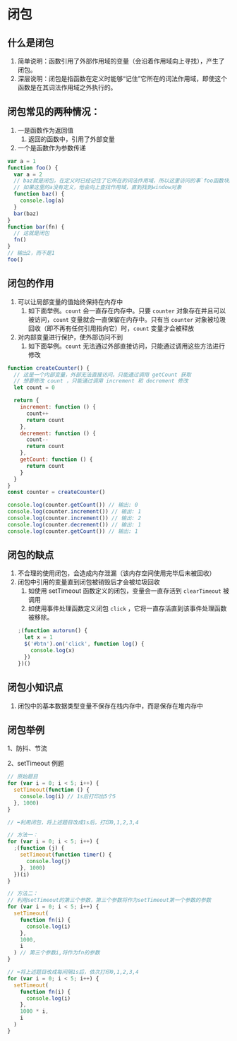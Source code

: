 # 闭包

## 什么是闭包

1. 简单说明：函数引用了外部作用域的变量（会沿着作用域向上寻找），产生了闭包。
2. 深层说明：闭包是指函数在定义时能够“记住”它所在的词法作用域，即使这个函数是在其词法作用域之外执行的。

## 闭包常见的两种情况：

1. 一是函数作为返回值
   1. 返回的函数中，引用了外部变量
2. 一个是函数作为参数传递

```js
var a = 1
function foo() {
  var a = 2
  // baz就是闭包，在定义时已经记住了它所在的词法作用域，所以这里访问的事`foo函数块级作用域`的变量a
  // 如果这里的a没有定义，他会向上查找作用域，直到找到window对象
  function baz() {
    console.log(a)
  }
  bar(baz)
}
function bar(fn) {
  // 这就是闭包
  fn()
}
// 输出2，而不是1
foo()
```

## 闭包的作用

1. 可以让局部变量的值始终保持在内存中
   1. 如下面举例。`count` 会一直存在内存中。只要 `counter` 对象存在并且可以被访问，`count` 变量就会一直保留在内存中。只有当 `counter` 对象被垃圾回收（即不再有任何引用指向它）时，`count` 变量才会被释放
2. 对内部变量进行保护，使外部访问不到
   1. 如下面举例。`count` 无法通过外部直接访问，只能通过调用这些方法进行修改

```js
function createCounter() {
  // 这是一个内部变量，外部无法直接访问。只能通过调用 getCount 获取
  // 想要修改 count ，只能通过调用 increment 和 decrement 修改
  let count = 0

  return {
    increment: function () {
      count++
      return count
    },
    decrement: function () {
      count--
      return count
    },
    getCount: function () {
      return count
    }
  }
}
const counter = createCounter()

console.log(counter.getCount()) // 输出: 0
console.log(counter.increment()) // 输出: 1
console.log(counter.increment()) // 输出: 2
console.log(counter.decrement()) // 输出: 1
console.log(counter.getCount()) // 输出: 1
```

## 闭包的缺点

1. 不合理的使用闭包，会造成内存泄漏（该内存空间使用完毕后未被回收）
2. 闭包中引用的变量直到闭包被销毁后才会被垃圾回收
   1. 如使用 setTimeout 函数定义的闭包，变量会一直存活到 `clearTimeout` 被调用
   2. 如使用事件处理函数定义闭包 `click` ，它将一直存活直到该事件处理函数被移除。
   ```js
   ;(function autorun() {
     let x = 1
     $('#btn').on('click', function log() {
       console.log(x)
     })
   })()
   ```

## 闭包小知识点

1. 闭包中的基本数据类型变量不保存在栈内存中，而是保存在堆内存中

## 闭包举例

1、防抖、节流

2、setTimeout 例题

```js
// 原始题目
for (var i = 0; i < 5; i++) {
  setTimeout(function () {
    console.log(i) // 1s后打印出5个5
  }, 1000)
}

// ⬅️利用闭包，将上述题目改成1s后，打印0,1,2,3,4

// 方法一：
for (var i = 0; i < 5; i++) {
  ;(function (j) {
    setTimeout(function timer() {
      console.log(j)
    }, 1000)
  })(i)
}

// 方法二：
// 利用setTimeout的第三个参数，第三个参数将作为setTimeout第一个参数的参数
for (var i = 0; i < 5; i++) {
  setTimeout(
    function fn(i) {
      console.log(i)
    },
    1000,
    i
  ) // 第三个参数i,将作为fn的参数
}

// ⬅️将上述题目改成每间隔1s后，依次打印0,1,2,3,4
for (var i = 0; i < 5; i++) {
  setTimeout(
    function fn(i) {
      console.log(i)
    },
    1000 * i,
    i
  )
}
```
